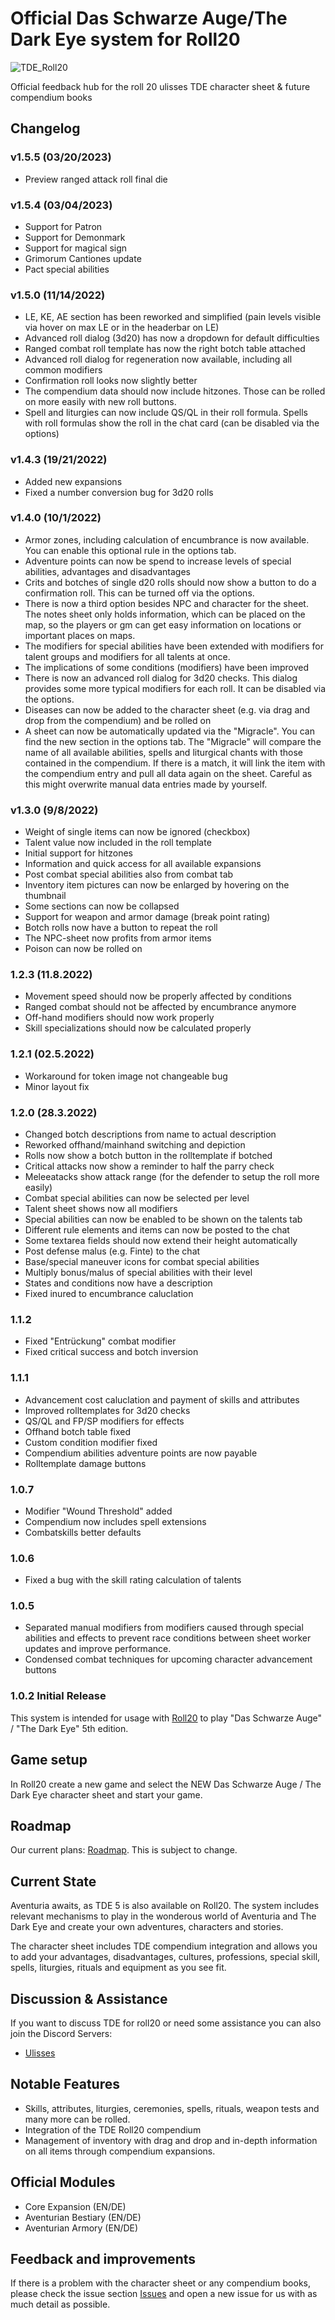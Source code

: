 
# Official Das Schwarze Auge/The Dark Eye system for Roll20
![TDE_Roll20](https://user-images.githubusercontent.com/75448500/133844250-62f177c1-af3a-4f1c-bdc1-114162286011.jpg)

Official feedback hub for the roll 20 ulisses TDE character sheet & future compendium books


## Changelog
### v1.5.5 (03/20/2023)
* Preview ranged attack roll final die
  
### v1.5.4 (03/04/2023)
* Support for Patron
* Support for Demonmark
* Support for magical sign
* Grimorum Cantiones update
* Pact special abilities

### v1.5.0 (11/14/2022)
* LE, KE, AE section has been reworked and simplified (pain levels visible via hover on max LE or in the headerbar on LE)
* Advanced roll dialog (3d20) has now a dropdown for default difficulties
* Ranged combat roll template has now the right botch table attached
* Advanced roll dialog for regeneration now available, including all common modifiers
* Confirmation roll looks now slightly better
* The compendium data should now include hitzones. Those can be rolled on more easily with new roll buttons.
* Spell and liturgies can now include QS/QL in their roll formula. Spells with roll formulas show the roll in the chat card (can be disabled via the options)


### v1.4.3 (19/21/2022)
* Added new expansions
* Fixed a number conversion bug for 3d20 rolls

### v1.4.0 (10/1/2022)
* Armor zones, including calculation of encumbrance is now available. You can enable this optional rule in the options tab.
* Adventure points can now be spend to increase levels of special abilities, advantages and disadvantages
* Crits and botches of single d20 rolls should now show a button to do a confirmation roll. This can be turned off via the options.
* There is now a third option besides NPC and character for the sheet. The notes sheet only holds information, which can be placed on the map, so the players or gm can get easy information on locations or important places on maps.
* The modifiers for special abilities have been extended with modifiers for talent groups and modifiers for all talents at once.
* The implications of some conditions (modifiers) have been improved
* There is now an advanced roll dialog for 3d20 checks. This dialog provides some more typical modifiers for each roll. It can be disabled via the options.
* Diseases can now be added to the character sheet (e.g. via drag and drop from the compendium) and be rolled on
* A sheet can now be automatically updated via the "Migracle". You can find the new section in the options tab. The "Migracle" will compare the name of all available abilities, spells and liturgical chants with those contained in the compendium. If there is a match, it will link the item with the compendium entry and pull all data again on the sheet. Careful as this might overwrite manual data entries made by yourself.

### v1.3.0 (9/8/2022)
* Weight of single items can now be ignored (checkbox)
* Talent value now included in the roll template
* Initial support for hitzones
* Information and quick access for all available expansions
* Post combat special abilities also from combat tab
* Inventory item pictures can now be enlarged by hovering on the thumbnail
* Some sections can now be collapsed
* Support for weapon and armor damage (break point rating)
* Botch rolls now have a button to repeat the roll
* The NPC-sheet now profits from armor items
* Poison can now be rolled on

### 1.2.3 (11.8.2022)
* Movement speed should now be properly affected by conditions
* Ranged combat should not be affected by encumbrance anymore
* Off-hand modifiers should now work properly
* Skill specializations should now be calculated properly

### 1.2.1 (02.5.2022)
* Workaround for token image not changeable bug
* Minor layout fix

### 1.2.0 (28.3.2022)
* Changed botch descriptions from name to actual description
* Reworked offhand/mainhand switching and depiction
* Rolls now show a botch button in the rolltemplate if botched
* Critical attacks now show a reminder to half the parry check
* Meleeatacks show attack range (for the defender to setup the roll more easily)
* Combat special abilities can now be selected per level
* Talent sheet shows now all modifiers
* Special abilities can now be enabled to be shown on the talents tab
* Different rule elements and items can now be posted to the chat
* Some textarea fields should now extend their height automatically
* Post defense malus (e.g. Finte) to the chat
* Base/special maneuver icons for combat special abilities
* Multiply bonus/malus of special abilities with their level
* States and conditions now have a description
* Fixed inured to encumbrance caluclation
  
### 1.1.2
* Fixed "Entrückung" combat modifier
* Fixed critical success and botch inversion

### 1.1.1
* Advancement cost caluclation and payment of skills and attributes
* Improved rolltemplates for 3d20 checks
* QS/QL and FP/SP modifiers for effects
* Offhand botch table fixed
* Custom condition modifier fixed
* Compendium abilities adventure points are now payable
* Rolltemplate damage buttons

### 1.0.7
* Modifier "Wound Threshold" added
* Compendium now includes spell extensions
* Combatskills better defaults

### 1.0.6
* Fixed a bug with the skill rating calculation of talents

### 1.0.5
* Separated manual modifiers from modifiers caused through special abilities and effects to prevent race conditions between sheet worker updates and improve performance.
* Condensed combat techniques for upcoming character advancement buttons

### 1.0.2 Initial Release
This system is intended for usage with [Roll20](http://https://roll20.net//) to play "Das Schwarze Auge" / "The Dark Eye" 5th edition.

## Game setup
In Roll20 create a new game and select the NEW Das Schwarze Auge / The Dark Eye character sheet and start your game.

## Roadmap
Our current plans: [Roadmap](https://github.com/Plushtoast/TDE-Roll20-Official/milestones). This is subject to change.


## Current State
Aventuria awaits, as TDE 5 is also available on Roll20.
The system includes relevant mechanisms to play in the wonderous world of Aventuria and The Dark Eye and create your own adventures, characters and stories.

The character sheet includes TDE compendium integration and allows you to add your advantages, disadvantages, cultures, professions, special skill, spells, liturgies, rituals and equipment as you see fit.

## Discussion & Assistance
If you want to discuss TDE for roll20 or need some assistance you can also join the Discord Servers:
* [Ulisses](https://discord.gg/WXu4m8sc)

## Notable Features
* Skills, attributes, liturgies, ceremonies, spells, rituals, weapon tests and many more can be rolled.
* Integration of the TDE Roll20 compendium
* Management of inventory with drag and drop and in-depth information on all items through compendium expansions.

## Official Modules
* Core Expansion (EN/DE)
* Aventurian Bestiary (EN/DE)
* Aventurian Armory (EN/DE)

## Feedback and improvements
If there is a problem with the character sheet or any compendium books, please check the issue section [Issues](https://github.com/Plushtoast/TDE-Roll20-Official/issues) and open a new issue for us with as much detail as possible.
